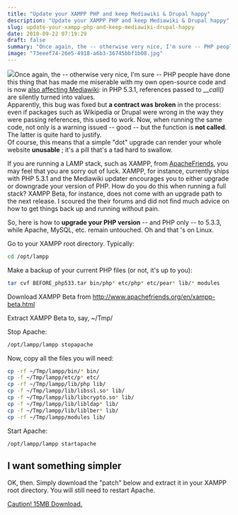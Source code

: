 ```yaml
---
title: "Update your XAMPP PHP and keep Mediawiki & Drupal happy"
description: "Update your XAMPP PHP and keep Mediawiki & Drupal happy"
slug: update-your-xampp-php-and-keep-mediawiki-drupal-happy
date: 2010-09-22 07:19:29
draft: false
summary: "Once again, the -- otherwise very nice, I'm sure -- PHP people have done this thing that has made me miserable with my own open-source code and is now also affecting Mediawiki: in PHP 5.3.1, references passed to __call() are silently turned into values.Apparently, this bug was fixed but a contract was broken in the process: even if packages such as Wikipedia or Drupal were wrong in the way they were passing references, this used to work. Now, when running the same code, not only is a warning issued -- good -- but the function is not called. The latter is quite hard to justify.Of course, this means that a simple &ldquo;dot&rdquo; upgrade can render your whole website unusable; it&rsquo;s a pill that&rsquo;s a tad hard to swallow."
image: "73eeef74-26e5-4918-a6b3-36745bbf1b08.jpg"
---
```



![](/images/4331595990_614ef8f1b6-289x300.jpg)Once again,
the -- otherwise very nice, I'm sure -- PHP people have done this thing that
has made me miserable with my own open-source code and is now [also affecting
Mediawiki](http://bugs.php.net/bug.php?id=50394): in PHP 5.3.1, references
passed to ___call()_ are silently turned into values.  
Apparently, this bug was fixed but **a contract was broken** in the process:
even if packages such as Wikipedia or Drupal were wrong in the way they were
passing references, this used to work. Now, when running the same code, not
only is a warning issued -- good -- but the function is **not called**. The
latter is quite hard to justify.  
Of course, this means that a simple "dot" upgrade can render your whole
website **unusable** ; it's a pill that's a tad hard to swallow.

If you are running a LAMP stack, such as XAMPP, from
[ApacheFriends](http://www.apachefriends.org/), you may feel that you are
sorry out of luck. XAMPP, for instance, currently ships with PHP 5.3.1 and the
Mediawiki updater encourages you to either upgrade or downgrade your version
of PHP. How do you do this when running a full stack? XAMPP Beta, for
instance, does not come with an upgrade path to the next release. I scoured
the their forums and did not find much advice on how to get things back up and
running without pain.

So, here is how to **upgrade your PHP version** \-- and PHP only -- to 5.3.3,
while Apache, MySQL, etc. remain untouched. Oh and that 's on Linux.

Go to your XAMPP root directory. Typically:

```bash
cd /opt/lampp
```

Make a backup of your current PHP files (or not, it's up to you):

```bash
tar cvf BEFORE_php533.tar bin/php* etc/php* etc/pear* lib/* modules
```

Download XAMPP Beta from [http://www.apachefriends.org/en/xampp-
beta.html](/admin/blog/blogpost/134/)

Extract XAMPP Beta to, say, ~/Tmp/

Stop Apache:

```bash
/opt/lampp/lampp stopapache
```

Now, copy all the files you will need:

```bash
cp -rf ~/Tmp/lampp/bin/* bin/  
cp -f ~/Tmp/lampp/etc/p* etc/  
cp -rf ~/Tmp/lampp/lib/php lib/  
cp -f ~/Tmp/lampp/lib/libssl.so* lib/  
cp -f ~/Tmp/lampp/lib/libcrypto.so* lib/  
cp -f ~/Tmp/lampp/lib/libldap* lib/  
cp -f ~/Tmp/lampp/lib/liblber* lib/  
cp -rf ~/Tmp/lampp/modules lib/
```

Start Apache:

```bash
/opt/lampp/lampp startapache
```

## I want something simpler

  
OK, then. Simply download the "patch" below and extract it in your XAMPP root
directory. You will still need to restart Apache.

[Caution! 15MB Download.](http://rapidshare.com/files/420492816/php533up.tgz)

